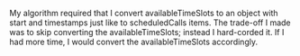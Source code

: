 My algorithm required that I convert availableTimeSlots to an object with start and timestamps just like to scheduledCalls items. The trade-off I made was to skip converting the availableTimeSlots; instead I hard-corded it.
If I had more time, I would convert the availableTimeSlots accordingly.